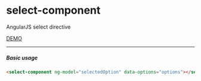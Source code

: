 select-component
================

AngularJS select directive

[DEMO](http://chrisfeatherp.github.io/select-component/)

-----

##### Basic usage

```html
<select-component ng-model="selectedOption" data-options="options"></select-component>
```

